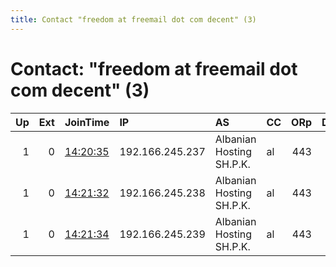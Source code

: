 ```yaml
---
title: Contact "freedom at freemail dot com decent" (3)
---
```


# Contact: "freedom at freemail dot com decent" (3)

|   Up |   Ext | JoinTime                                                                                            | IP              | AS                       | CC   |   ORp |   Dirp | OS    | Version   | Nickname   |   eFamMembers |
|-----:|------:|:----------------------------------------------------------------------------------------------------|:----------------|:-------------------------|:-----|------:|-------:|:------|:----------|:-----------|--------------:|
|    1 |     0 | [14:20:35](https://metrics.torproject.org/rs.html#details/9B750829ECE8F144AC0A6FC154C8DC92356F4E7C) | 192.166.245.237 | Albanian Hosting SH.P.K. | al   |   443 |     80 | Linux | 0.4.5.9   | DTFNODE47  |            75 |
|    1 |     0 | [14:21:32](https://metrics.torproject.org/rs.html#details/F956E81EBC3BB358E75D1DFC1F7951D601097163) | 192.166.245.238 | Albanian Hosting SH.P.K. | al   |   443 |     80 | Linux | 0.4.5.9   | DTFNODE48  |            75 |
|    1 |     0 | [14:21:34](https://metrics.torproject.org/rs.html#details/DCC0AFEEDC0FD7F5802E209CF6D45B2C3F849420) | 192.166.245.239 | Albanian Hosting SH.P.K. | al   |   443 |     80 | Linux | 0.4.5.9   | DTFNODE49  |            75 |
